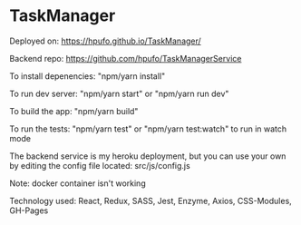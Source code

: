 # TaskManager

Deployed on: https://hpufo.github.io/TaskManager/

Backend repo: https://github.com/hpufo/TaskManagerService

To install depenencies: "npm/yarn install"

To run dev server: "npm/yarn start" or "npm/yarn run dev"

To build the app: "npm/yarn build"

To run the tests: "npm/yarn test" or "npm/yarn test:watch" to run in watch mode

The backend service is my heroku deployment, but you can use your own by editing the config file located: src/js/config.js

Note: docker container isn't working

Technology used: React, Redux, SASS, Jest, Enzyme, Axios, CSS-Modules, GH-Pages
